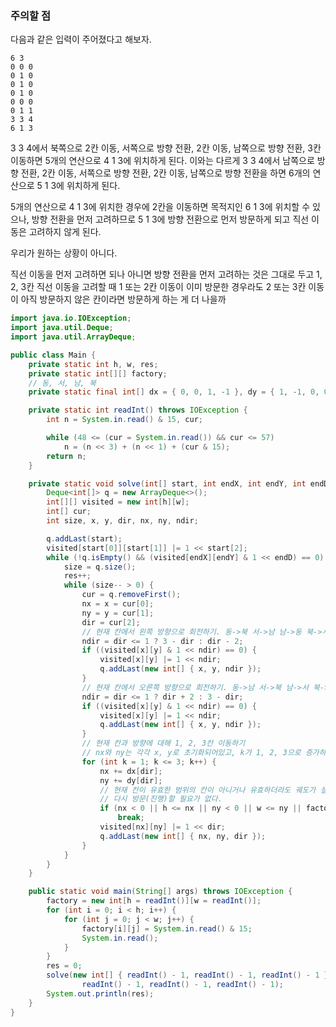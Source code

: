 ### 주의할 점

다음과 같은 입력이 주어졌다고 해보자.

```
6 3
0 0 0
0 1 0
0 1 0
0 1 0
0 0 0
0 1 1
3 3 4
6 1 3
```

3 3 4에서 북쪽으로 2칸 이동, 서쪽으로 방향 전환, 2칸 이동, 남쪽으로 방향 전환, 3칸 이동하면 5개의 연산으로 4 1 3에 위치하게 된다.
이와는 다르게 3 3 4에서 남쪽으로 방향 전환, 2칸 이동, 서쪽으로 방향 전환, 2칸 이동, 남쪽으로 방향 전환을 하면 6개의 연산으로 5 1 3에 위치하게 된다.

5개의 연산으로 4 1 3에 위치한 경우에 2칸을 이동하면 목적지인 6 1 3에 위치할 수 있으나, 방향 전환을 먼저 고려하므로 5 1 3에 방향 전환으로 먼저 방문하게 되고 직선 이동은 고려하지 않게 된다.

우리가 원하는 상황이 아니다.

직선 이동을 먼저 고려하면 되나 아니면 방향 전환을 먼저 고려하는 것은 그대로 두고 1, 2, 3칸 직선 이동을 고려할 때 1 또는 2칸 이동이 이미 방문한 경우라도 2 또는 3칸 이동이 아직 방문하지 않은 칸이라면 방문하게 하는 게 더 나을까

```java
import java.io.IOException;
import java.util.Deque;
import java.util.ArrayDeque;

public class Main {
	private static int h, w, res;
	private static int[][] factory;
	// 동, 서, 남, 북
	private static final int[] dx = { 0, 0, 1, -1 }, dy = { 1, -1, 0, 0 };

	private static int readInt() throws IOException {
		int n = System.in.read() & 15, cur;

		while (48 <= (cur = System.in.read()) && cur <= 57)
			n = (n << 3) + (n << 1) + (cur & 15);
		return n;
	}

	private static void solve(int[] start, int endX, int endY, int endD) {
		Deque<int[]> q = new ArrayDeque<>();
		int[][] visited = new int[h][w];
		int[] cur;
		int size, x, y, dir, nx, ny, ndir;

		q.addLast(start);
		visited[start[0]][start[1]] |= 1 << start[2];
		while (!q.isEmpty() && (visited[endX][endY] & 1 << endD) == 0) {
			size = q.size();
			res++;
			while (size-- > 0) {
				cur = q.removeFirst();
				nx = x = cur[0];
				ny = y = cur[1];
				dir = cur[2];
				// 현재 칸에서 왼쪽 방향으로 회전하기. 동->북 서->남 남->동 북->서. 0->3 1->2 2->0 3->1
				ndir = dir <= 1 ? 3 - dir : dir - 2;
				if ((visited[x][y] & 1 << ndir) == 0) {
					visited[x][y] |= 1 << ndir;
					q.addLast(new int[] { x, y, ndir });
				}
				// 현재 칸에서 오른쪽 방향으로 회전하기. 동->남 서->북 남->서 북->동. 0->2 1->3 2->1 3->0
				ndir = dir <= 1 ? dir + 2 : 3 - dir;
				if ((visited[x][y] & 1 << ndir) == 0) {
					visited[x][y] |= 1 << ndir;
					q.addLast(new int[] { x, y, ndir });
				}
				// 현재 칸과 방향에 대해 1, 2, 3칸 이동하기
				// nx와 ny는 각각 x, y로 초기화되어있고, k가 1, 2, 3으로 증가하면서 dx[dir], dy[dir]를 계속 더해주면 된다.
				for (int k = 1; k <= 3; k++) {
					nx += dx[dir];
					ny += dy[dir];
					// 현재 칸이 유효한 범위의 칸이 아니거나 유효하더라도 궤도가 설치되지 않은 칸이라면 직선으로 더이상 진행할 수 없고, 이미 방문한 칸이라면
					// 다시 방문(진행)할 필요가 없다.
					if (nx < 0 || h <= nx || ny < 0 || w <= ny || factory[nx][ny] == 1 || (visited[nx][ny] & 1 << dir) > 0)
						break;
					visited[nx][ny] |= 1 << dir;
					q.addLast(new int[] { nx, ny, dir });
				}
			}
		}
	}

	public static void main(String[] args) throws IOException {
		factory = new int[h = readInt()][w = readInt()];
		for (int i = 0; i < h; i++) {
			for (int j = 0; j < w; j++) {
				factory[i][j] = System.in.read() & 15;
				System.in.read();
			}
		}
		res = 0;
		solve(new int[] { readInt() - 1, readInt() - 1, readInt() - 1 },
				readInt() - 1, readInt() - 1, readInt() - 1);
		System.out.println(res);
	}
}
```
